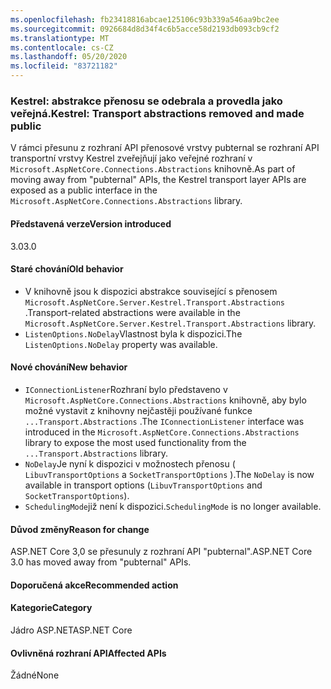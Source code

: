 ```yaml
---
ms.openlocfilehash: fb23418816abcae125106c93b339a546aa9bc2ee
ms.sourcegitcommit: 0926684d8d34f4c6b5acce58d2193db093cb9cf2
ms.translationtype: MT
ms.contentlocale: cs-CZ
ms.lasthandoff: 05/20/2020
ms.locfileid: "83721182"
---
```

### <a name="kestrel-transport-abstractions-removed-and-made-public"></a><span data-ttu-id="dff87-101">Kestrel: abstrakce přenosu se odebrala a provedla jako veřejná.</span><span class="sxs-lookup"><span data-stu-id="dff87-101">Kestrel: Transport abstractions removed and made public</span></span>

<span data-ttu-id="dff87-102">V rámci přesunu z rozhraní API přenosové vrstvy pubternal se rozhraní API transportní vrstvy Kestrel zveřejňují jako veřejné rozhraní v `Microsoft.AspNetCore.Connections.Abstractions` knihovně.</span><span class="sxs-lookup"><span data-stu-id="dff87-102">As part of moving away from "pubternal" APIs, the Kestrel transport layer APIs are exposed as a public interface in the `Microsoft.AspNetCore.Connections.Abstractions` library.</span></span>

#### <a name="version-introduced"></a><span data-ttu-id="dff87-103">Představená verze</span><span class="sxs-lookup"><span data-stu-id="dff87-103">Version introduced</span></span>

<span data-ttu-id="dff87-104">3.0</span><span class="sxs-lookup"><span data-stu-id="dff87-104">3.0</span></span>

#### <a name="old-behavior"></a><span data-ttu-id="dff87-105">Staré chování</span><span class="sxs-lookup"><span data-stu-id="dff87-105">Old behavior</span></span>

- <span data-ttu-id="dff87-106">V knihovně jsou k dispozici abstrakce související s přenosem `Microsoft.AspNetCore.Server.Kestrel.Transport.Abstractions` .</span><span class="sxs-lookup"><span data-stu-id="dff87-106">Transport-related abstractions were available in the `Microsoft.AspNetCore.Server.Kestrel.Transport.Abstractions` library.</span></span>
- <span data-ttu-id="dff87-107">`ListenOptions.NoDelay`Vlastnost byla k dispozici.</span><span class="sxs-lookup"><span data-stu-id="dff87-107">The `ListenOptions.NoDelay` property was available.</span></span>

#### <a name="new-behavior"></a><span data-ttu-id="dff87-108">Nové chování</span><span class="sxs-lookup"><span data-stu-id="dff87-108">New behavior</span></span>

- <span data-ttu-id="dff87-109">`IConnectionListener`Rozhraní bylo představeno v `Microsoft.AspNetCore.Connections.Abstractions` knihovně, aby bylo možné vystavit z knihovny nejčastěji používané funkce `...Transport.Abstractions` .</span><span class="sxs-lookup"><span data-stu-id="dff87-109">The `IConnectionListener` interface was introduced in the `Microsoft.AspNetCore.Connections.Abstractions` library to expose the most used functionality from the `...Transport.Abstractions` library.</span></span>
- <span data-ttu-id="dff87-110">`NoDelay`Je nyní k dispozici v možnostech přenosu ( `LibuvTransportOptions` a `SocketTransportOptions` ).</span><span class="sxs-lookup"><span data-stu-id="dff87-110">The `NoDelay` is now available in transport options (`LibuvTransportOptions` and `SocketTransportOptions`).</span></span>
- <span data-ttu-id="dff87-111">`SchedulingMode`již není k dispozici.</span><span class="sxs-lookup"><span data-stu-id="dff87-111">`SchedulingMode` is no longer available.</span></span>

#### <a name="reason-for-change"></a><span data-ttu-id="dff87-112">Důvod změny</span><span class="sxs-lookup"><span data-stu-id="dff87-112">Reason for change</span></span>

<span data-ttu-id="dff87-113">ASP.NET Core 3,0 se přesunuly z rozhraní API "pubternal".</span><span class="sxs-lookup"><span data-stu-id="dff87-113">ASP.NET Core 3.0 has moved away from "pubternal" APIs.</span></span>

#### <a name="recommended-action"></a><span data-ttu-id="dff87-114">Doporučená akce</span><span class="sxs-lookup"><span data-stu-id="dff87-114">Recommended action</span></span>

#### <a name="category"></a><span data-ttu-id="dff87-115">Kategorie</span><span class="sxs-lookup"><span data-stu-id="dff87-115">Category</span></span>

<span data-ttu-id="dff87-116">Jádro ASP.NET</span><span class="sxs-lookup"><span data-stu-id="dff87-116">ASP.NET Core</span></span>

#### <a name="affected-apis"></a><span data-ttu-id="dff87-117">Ovlivněná rozhraní API</span><span class="sxs-lookup"><span data-stu-id="dff87-117">Affected APIs</span></span>

<span data-ttu-id="dff87-118">Žádné</span><span class="sxs-lookup"><span data-stu-id="dff87-118">None</span></span>

<!-- 

#### Affected APIs

Not detectable via API analysis

-->
